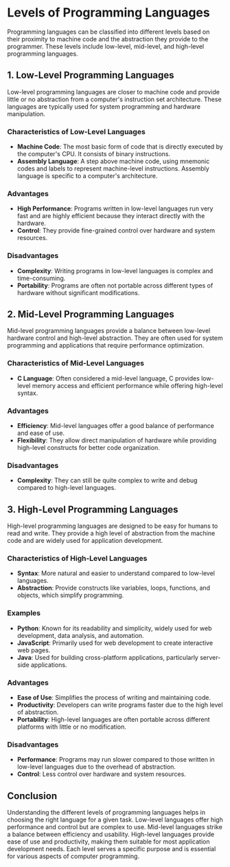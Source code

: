 # Levels of Programming Languages

Programming languages can be classified into different levels based on their proximity to machine code and the abstraction they provide to the programmer. These levels include low-level, mid-level, and high-level programming languages.

## 1. Low-Level Programming Languages

Low-level programming languages are closer to machine code and provide little or no abstraction from a computer's instruction set architecture. These languages are typically used for system programming and hardware manipulation. 

### Characteristics of Low-Level Languages
- **Machine Code**: The most basic form of code that is directly executed by the computer's CPU. It consists of binary instructions.
- **Assembly Language**: A step above machine code, using mnemonic codes and labels to represent machine-level instructions. Assembly language is specific to a computer's architecture.

### Advantages
- **High Performance**: Programs written in low-level languages run very fast and are highly efficient because they interact directly with the hardware.
- **Control**: They provide fine-grained control over hardware and system resources.

### Disadvantages
- **Complexity**: Writing programs in low-level languages is complex and time-consuming.
- **Portability**: Programs are often not portable across different types of hardware without significant modifications.

## 2. Mid-Level Programming Languages

Mid-level programming languages provide a balance between low-level hardware control and high-level abstraction. They are often used for system programming and applications that require performance optimization.

### Characteristics of Mid-Level Languages
- **C Language**: Often considered a mid-level language, C provides low-level memory access and efficient performance while offering high-level syntax.

### Advantages
- **Efficiency**: Mid-level languages offer a good balance of performance and ease of use.
- **Flexibility**: They allow direct manipulation of hardware while providing high-level constructs for better code organization.

### Disadvantages
- **Complexity**: They can still be quite complex to write and debug compared to high-level languages.

## 3. High-Level Programming Languages

High-level programming languages are designed to be easy for humans to read and write. They provide a high level of abstraction from the machine code and are widely used for application development.

### Characteristics of High-Level Languages
- **Syntax**: More natural and easier to understand compared to low-level languages.
- **Abstraction**: Provide constructs like variables, loops, functions, and objects, which simplify programming.

### Examples
- **Python**: Known for its readability and simplicity, widely used for web development, data analysis, and automation.
- **JavaScript**: Primarily used for web development to create interactive web pages.
- **Java**: Used for building cross-platform applications, particularly server-side applications.

### Advantages
- **Ease of Use**: Simplifies the process of writing and maintaining code.
- **Productivity**: Developers can write programs faster due to the high level of abstraction.
- **Portability**: High-level languages are often portable across different platforms with little or no modification.

### Disadvantages
- **Performance**: Programs may run slower compared to those written in low-level languages due to the overhead of abstraction.
- **Control**: Less control over hardware and system resources.

## Conclusion

Understanding the different levels of programming languages helps in choosing the right language for a given task. Low-level languages offer high performance and control but are complex to use. Mid-level languages strike a balance between efficiency and usability. High-level languages provide ease of use and productivity, making them suitable for most application development needs. Each level serves a specific purpose and is essential for various aspects of computer programming.
